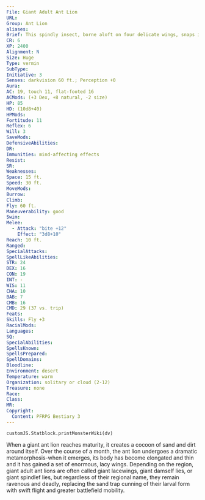 ```yaml
---
File: Giant Adult Ant Lion
URL: 
Group: Ant Lion
aliases: 
Brief: This spindly insect, borne aloft on four delicate wings, snaps its mandibles in obvious hunger.
CR: 6
XP: 2400
Alignment: N
Size: Huge
Type: vermin
SubType: 
Initiative: 3
Senses: darkvision 60 ft.; Perception +0
Aura: 
AC: 19, touch 11, flat-footed 16
ACMods: (+3 Dex, +8 natural, -2 size)
HP: 85
HD: (10d8+40)
HPMods: 
Fortitude: 11
Reflex: 6
Will: 3
SaveMods: 
DefensiveAbilities: 
DR: 
Immunities: mind-affecting effects
Resist: 
SR: 
Weaknesses: 
Space: 15 ft.
Speed: 30 ft.
MoveMods: 
Burrow: 
Climb: 
Fly: 60 ft.
Maneuverability: good
Swim: 
Melee: 
  - Attack: "bite +12"
    Effect: "3d8+10"
Reach: 10 ft.
Ranged: 
SpecialAttacks: 
SpellLikeAbilities: 
STR: 24
DEX: 16
CON: 19
INT: -
WIS: 11
CHA: 10
BAB: 7
CMB: 16
CMD: 29 (37 vs. trip)
Feats: 
Skills: Fly +3
RacialMods: 
Languages: 
SQ: 
SpecialAbilities: 
SpellsKnown: 
SpellsPrepared: 
SpellDomains: 
Bloodline: 
Environment: desert
Temperature: warm
Organization: solitary or cloud (2-12)
Treasure: none
Race: 
Class: 
MR: 
Copyright:
  Content: PFRPG Bestiary 3
---
```

```dataviewjs
customJS.Statblock.printMonsterWiki(dv)
```
When a giant ant lion reaches maturity, it creates a cocoon of sand and dirt around itself. Over the course of a month, the ant lion undergoes a dramatic metamorphosis-when it emerges, its body has become elongated and thin and it has gained a set of enormous, lacy wings. Depending on the region, giant adult ant lions are often called giant lacewings, giant damself lies, or giant spindlef lies, but regardless of their regional name, they remain ravenous and deadly, replacing the sand trap cunning of their larval form with swift flight and greater battlefield mobility.
